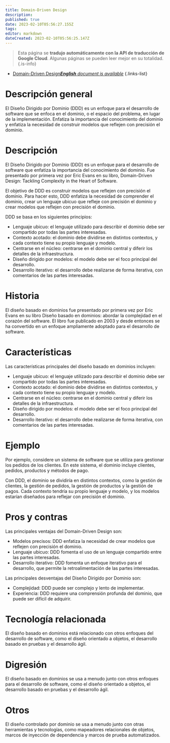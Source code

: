 ```yaml
---
title: Domain-Driven Design
description: 
published: true
date: 2023-02-10T05:56:27.155Z
tags: 
editor: markdown
dateCreated: 2023-02-10T05:56:25.147Z
---
```


> Esta página se **tradujo automáticamente con la API de traducción de Google Cloud**.
Algunas páginas se pueden leer mejor en su totalidad.{.is-info}



- [Domain-Driven Design***English** document is available*](/en/Knowledge-base/Dictionary/domain-driven-design)
{.links-list}


# Descripción general
El Diseño Dirigido por Dominio (DDD) es un enfoque para el desarrollo de software que se enfoca en el dominio, o el espacio del problema, en lugar de la implementación. Enfatiza la importancia del conocimiento del dominio y enfatiza la necesidad de construir modelos que reflejen con precisión el dominio.

# Descripción
El Diseño Dirigido por Dominio (DDD) es un enfoque para el desarrollo de software que enfatiza la importancia del conocimiento del dominio. Fue presentado por primera vez por Eric Evans en su libro, Domain-Driven Design: Tackling Complexity in the Heart of Software.

El objetivo de DDD es construir modelos que reflejen con precisión el dominio. Para hacer esto, DDD enfatiza la necesidad de comprender el dominio, crear un lenguaje ubicuo que refleje con precisión el dominio y crear modelos que reflejen con precisión el dominio.

DDD se basa en los siguientes principios:

- Lenguaje ubicuo: el lenguaje utilizado para describir el dominio debe ser compartido por todas las partes interesadas.
- Contexto acotado: el dominio debe dividirse en distintos contextos, y cada contexto tiene su propio lenguaje y modelo.
- Centrarse en el núcleo: centrarse en el dominio central y diferir los detalles de la infraestructura.
- Diseño dirigido por modelos: el modelo debe ser el foco principal del desarrollo.
- Desarrollo iterativo: el desarrollo debe realizarse de forma iterativa, con comentarios de las partes interesadas.

# Historia
El diseño basado en dominios fue presentado por primera vez por Eric Evans en su libro Diseño basado en dominios: abordar la complejidad en el corazón del software. El libro fue publicado en 2003 y desde entonces se ha convertido en un enfoque ampliamente adoptado para el desarrollo de software.

# Características
Las características principales del diseño basado en dominios incluyen:

- Lenguaje ubicuo: el lenguaje utilizado para describir el dominio debe ser compartido por todas las partes interesadas.
- Contexto acotado: el dominio debe dividirse en distintos contextos, y cada contexto tiene su propio lenguaje y modelo.
- Centrarse en el núcleo: centrarse en el dominio central y diferir los detalles de la infraestructura.
- Diseño dirigido por modelos: el modelo debe ser el foco principal del desarrollo.
- Desarrollo iterativo: el desarrollo debe realizarse de forma iterativa, con comentarios de las partes interesadas.

# Ejemplo
Por ejemplo, considere un sistema de software que se utiliza para gestionar los pedidos de los clientes. En este sistema, el dominio incluye clientes, pedidos, productos y métodos de pago.

Con DDD, el dominio se dividiría en distintos contextos, como la gestión de clientes, la gestión de pedidos, la gestión de productos y la gestión de pagos. Cada contexto tendría su propio lenguaje y modelo, y los modelos estarían diseñados para reflejar con precisión el dominio.

# Pros y contras
Las principales ventajas del Domain-Driven Design son:

- Modelos precisos: DDD enfatiza la necesidad de crear modelos que reflejen con precisión el dominio.
- Lenguaje ubicuo: DDD fomenta el uso de un lenguaje compartido entre las partes interesadas.
- Desarrollo iterativo: DDD fomenta un enfoque iterativo para el desarrollo, que permite la retroalimentación de las partes interesadas.

Las principales desventajas del Diseño Dirigido por Dominio son:

- Complejidad: DDD puede ser complejo y lento de implementar.
- Experiencia: DDD requiere una comprensión profunda del dominio, que puede ser difícil de adquirir.

# Tecnología relacionada
El diseño basado en dominios está relacionado con otros enfoques del desarrollo de software, como el diseño orientado a objetos, el desarrollo basado en pruebas y el desarrollo ágil.

# Digresión
El diseño basado en dominios se usa a menudo junto con otros enfoques para el desarrollo de software, como el diseño orientado a objetos, el desarrollo basado en pruebas y el desarrollo ágil.

# Otros
El diseño controlado por dominio se usa a menudo junto con otras herramientas y tecnologías, como mapeadores relacionales de objetos, marcos de inyección de dependencia y marcos de prueba automatizados.
